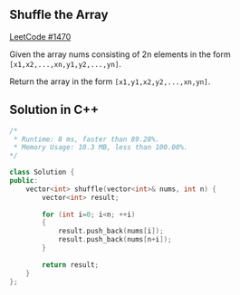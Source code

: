 ## Shuffle the Array

[LeetCode #1470](https://leetcode.com/problems/shuffle-the-array/)

Given the array nums consisting of 2n elements in the form `[x1,x2,...,xn,y1,y2,...,yn]`.

Return the array in the form `[x1,y1,x2,y2,...,xn,yn]`.

## Solution in C++

```cpp
/*
 * Runtime: 8 ms, faster than 89.28%.
 * Memory Usage: 10.3 MB, less than 100.00%.
*/

class Solution {
public:
    vector<int> shuffle(vector<int>& nums, int n) {
        vector<int> result;
        
        for (int i=0; i<n; ++i)
        {
            result.push_back(nums[i]);
            result.push_back(nums[n+i]);
        }
        
        return result;
    }
};
```